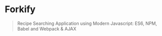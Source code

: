 # Forkify

> Recipe Searching Application using Modern Javascript: ES6, NPM, Babel and Webpack & AJAX


